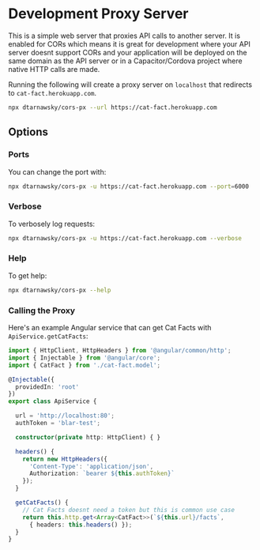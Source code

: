 # Development Proxy Server

This is a simple web server that proxies API calls to another server. It is enabled for CORs which means it is great for development where your API server doesnt support CORs and your application will be deployed on the same domain as the API server or in a Capacitor/Cordova project where native HTTP calls are made.

Running the following will create a proxy server on `localhost` that redirects to `cat-fact.herokuapp.com`.
```bash
npx dtarnawsky/cors-px --url https://cat-fact.herokuapp.com
```
## Options

### Ports
You can change the port with:
```bash
npx dtarnawsky/cors-px -u https://cat-fact.herokuapp.com --port=6000
```

### Verbose
To verbosely log requests:
```bash
npx dtarnawsky/cors-px -u https://cat-fact.herokuapp.com --verbose
```

### Help
To get help:
```bash
npx dtarnawsky/cors-px --help
```

### Calling the Proxy
Here's an example Angular service that can get Cat Facts with `ApiService.getCatFacts`:
```typescript
import { HttpClient, HttpHeaders } from '@angular/common/http';
import { Injectable } from '@angular/core';
import { CatFact } from './cat-fact.model';

@Injectable({
  providedIn: 'root'
})
export class ApiService {

  url = 'http://localhost:80';
  authToken = 'blar-test';

  constructor(private http: HttpClient) { }

  headers() {
    return new HttpHeaders({
      'Content-Type': 'application/json',
      Authorization: `bearer ${this.authToken}`
    });
  }

  getCatFacts() {
    // Cat Facts doesnt need a token but this is common use case
    return this.http.get<Array<CatFact>>(`${this.url}/facts`,
      { headers: this.headers() });
  }
}
```